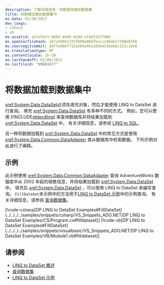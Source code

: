 ```yaml
---
description: 了解详细信息：将数据加载到数据集
title: 将数据加载到数据集中
ms.date: 03/30/2017
dev_langs:
- csharp
- vb
ms.assetid: a53e5dc1-9669-49d4-828d-efa633237066
ms.openlocfilehash: 167a399d17257008e884fbcccc96de17398b8f88
ms.sourcegitcommit: ddf7edb67715a5b9a45e3dd44536dabc153c1de0
ms.translationtype: MT
ms.contentlocale: zh-CN
ms.lasthandoff: 02/06/2021
ms.locfileid: "99681677"
---
```

# <a name="loading-data-into-a-dataset"></a>将数据加载到数据集中

<xref:System.Data.DataSet>必须先填充对象，然后才能使用 LINQ to DataSet 进行查询。 填充 <xref:System.Data.DataSet> 有多种不同的方式。 例如，您可以使用 [!INCLUDE[vbtecdlinq](../../../../includes/vbtecdlinq-md.md)] 来查询数据库并将结果加载到 <xref:System.Data.DataSet> 中。 有关详细信息，请参阅 [LINQ to SQL](./sql/linq/index.md)。  
  
 另一种将数据加载到 <xref:System.Data.DataSet> 中的常见方式是使用 <xref:System.Data.Common.DataAdapter> 类从数据库中检索数据。 下列示例对此进行了阐释。  
  
## <a name="example"></a>示例  

 此示例使用 <xref:System.Data.Common.DataAdapter> 查询 AdventureWorks 数据库中从 2002 年起的销售信息，并将结果加载到 <xref:System.Data.DataSet> 中。 填充后 <xref:System.Data.DataSet> ，可以使用 LINQ to DataSet 来编写查询。 `FillDataSet`本示例中的方法用于[LINQ to DataSet 示例](linq-to-dataset-examples.md)中的示例查询。 有关详细信息，请参阅 [查询数据集](querying-datasets-linq-to-dataset.md)。  
  
 [!code-csharp[DP LINQ to DataSet Examples#FillDataSet](../../../../samples/snippets/csharp/VS_Snippets_ADO.NET/DP LINQ to DataSet Examples/CS/Program.cs#filldataset)]
 [!code-vb[DP LINQ to DataSet Examples#FillDataSet](../../../../samples/snippets/visualbasic/VS_Snippets_ADO.NET/DP LINQ to DataSet Examples/VB/Module1.vb#filldataset)]  
  
## <a name="see-also"></a>请参阅

- [LINQ to DataSet 概述](linq-to-dataset-overview.md)
- [查询数据集](querying-datasets-linq-to-dataset.md)
- [LINQ to DataSet 示例](linq-to-dataset-examples.md)
